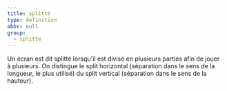 ```yaml
---
title: splitté
type: definition
abbr: null
group:
  - splitte
---
```

Un écran est dit splitté lorsqu'il est divisé en plusieurs parties afin de jouer à plusieurs. On distingue le split horizontal (séparation dans le sens de la longueur, le plus utilisé) du split vertical (séparation dans le sens de la hauteur).
